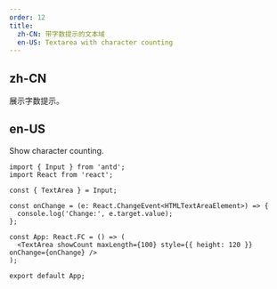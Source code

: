 ```yaml
---
order: 12
title:
  zh-CN: 带字数提示的文本域
  en-US: Textarea with character counting
---
```


## zh-CN

展示字数提示。

## en-US

Show character counting.

```tsx
import { Input } from 'antd';
import React from 'react';

const { TextArea } = Input;

const onChange = (e: React.ChangeEvent<HTMLTextAreaElement>) => {
  console.log('Change:', e.target.value);
};

const App: React.FC = () => (
  <TextArea showCount maxLength={100} style={{ height: 120 }} onChange={onChange} />
);

export default App;
```
